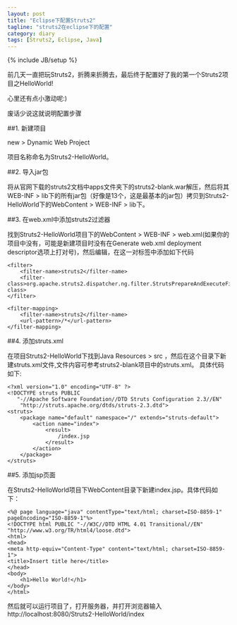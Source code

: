 ```yaml
---
layout: post
title: "Eclipse下配置Struts2"
tagline: "struts2在eclipse下的配置"
category: diary
tags: [Struts2, Eclipse, Java]
---
```

{% include JB/setup %}


前几天一直把玩Struts2，折腾来折腾去，最后终于配置好了我的第一个Struts2项目之HelloWorld!

心里还有点小激动呢:)

废话少说这就说明配置步骤

##1. 新建项目

new > Dynamic Web Project

项目名称命名为Struts2-HelloWorld。

##2. 导入jar包

将从官网下载的struts2文档中apps文件夹下的struts2-blank.war解压，然后将其WEB-INF > lib下的所有jar包（好像是13个，这是最基本的jar包）拷贝到Struts2-HelloWorld下的WebContent > WEB-INF > lib下。

##3. 在web.xml中添加struts2过滤器

找到Struts2-HelloWorld项目下的WebContent > WEB-INF > web.xml(如果你的项目中没有，可能是新建项目时没有在Generate web.xml deployment descriptor选项上打对号)，然后编辑，在<web-app></web-app>这一对标签中添加如下代码

    <filter>
        <filter-name>struts2</filter-name>
        <filter-class>org.apache.struts2.dispatcher.ng.filter.StrutsPrepareAndExecuteFilter</filter-class>
    </filter>

    <filter-mapping>
        <filter-name>struts2</filter-name>
        <url-pattern>/*</url-pattern>
    </filter-mapping>


##4. 添加struts.xml

在项目Struts2-HelloWorld下找到Java Resources > src ，然后在这个目录下新建struts.xml文件,文件内容可参考struts2-blank项目中的struts.xml。
具体代码如下:

    <?xml version="1.0" encoding="UTF-8" ?>
    <!DOCTYPE struts PUBLIC
       "-//Apache Software Foundation//DTD Struts Configuration 2.3//EN"
    	"http://struts.apache.org/dtds/struts-2.3.dtd">
    <struts>
        <package name="default" namespace="/" extends="struts-default">
        	<action name="index">
                <result>
                	/index.jsp
                </result>
            </action>
        </package>
    </struts>

##5. 添加jsp页面

在Struts2-HelloWorld项目下WebContent目录下新建index.jsp。具体代码如下：

    <%@ page language="java" contentType="text/html; charset=ISO-8859-1" pageEncoding="ISO-8859-1"%>
    <!DOCTYPE html PUBLIC "-//W3C//DTD HTML 4.01 Transitional//EN" "http://www.w3.org/TR/html4/loose.dtd">
    <html>
    <head>
    <meta http-equiv="Content-Type" content="text/html; charset=ISO-8859-1">
    <title>Insert title here</title>
    </head>
    <body>
	    <h1>Hello World!</h1>
    </body>
    </html>

然后就可以运行项目了，打开服务器，并打开浏览器输入http://localhost:8080/Struts2-HelloWorld/index

